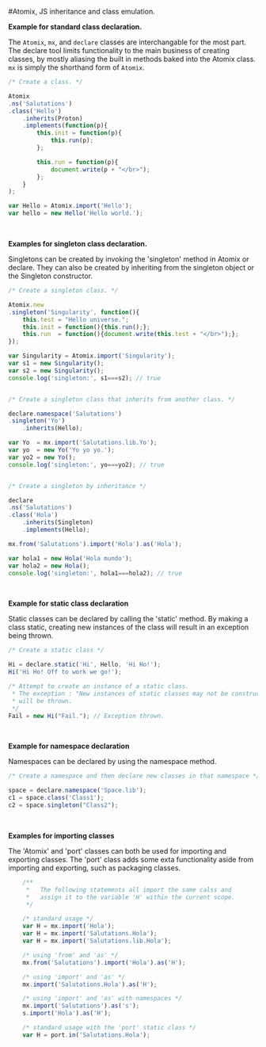 #Atomix, JS inheritance and class emulation.

**Example for standard class declaration.**

The `Atomix`, `mx`, and `declare` classes are interchangable for the most part.
The declare tool limits functionality to the main business of creating classes,
by mostly aliasing the built in methods baked into the Atomix class. `mx` is
simply the shorthand form of `Atomix`.

```javascript
/* Create a class. */

Atomix
.ns('Salutations')
.class('Hello')
    .inherits(Proton)
    .implements(function(p){
        this.init = function(p){
            this.run(p);
        };

        this.run = function(p){
            document.write(p + "</br>");
        };
    }
);

var Hello = Atomix.import('Hello');
var hello = new Hello('Hello world.');
```
<br>

**Examples for singleton class declaration.**

Singletons can be created by invoking the 'singleton' method in Atomix or declare.
They can also be created by inheriting from the singleton object or the Singleton constructor.

```javascript
/* Create a singleton class. */

Atomix.new
.singleton('Singularity', function(){
    this.test = "Hello universe.";
    this.init = function(){this.run();};
    this.run  = function(){document.write(this.test + "</br>");};
});

var Singularity = Atomix.import('Singularity');
var s1 = new Singularity();
var s2 = new Singularity();
console.log('singleton:', s1===s2); // true


/* Create a singleton class that inherits from another class. */

declare.namespace('Salutations')
.singleton('Yo')
    .inherits(Hello);

var Yo  = mx.import('Salutations.lib.Yo');
var yo  = new Yo('Yo yo yo.');
var yo2 = new Yo();
console.log('singleton:', yo===yo2); // true


/* Create a singleton by inheritance */

declare
.ns('Salutations')
.class('Hola')
    .inherits(Singleton)
    .implements(Hello);

mx.from('Salutations').import('Hola').as('Hola');

var hola1 = new Hola('Hola mundo');
var hola2 = new Hola();
console.log('singleton:', hola1===hola2); // true
```
<br>

**Example for static class declaration**

Static classes can be declared by calling the 'static' method.
By making a class static, creating new instances of the class
will result in an exception being thrown.

```javascript
/* Create a static class */

Hi = declare.static('Hi', Hello, 'Hi Ho!');
Hi('Hi Ho! Off to work we go!');

/* Attempt to create an instance of a static class.
 * The exception : "New instances of static classes may not be constructed."
 * will be thrown.
 */
Fail = new Hi("Fail."); // Exception thrown.
```
<br>

**Example for namespace declaration**

Namespaces can be declared by using the namespace method.

```javascript
/* Create a namespace and then declare new classes in that namespace */

space = declare.namespace('Space.lib');
c1 = space.class('Class1');
c2 = space.singleton("Class2");
```
<br>

**Examples for importing classes**

The 'Atomix' and 'port' classes can both be used for importing and exporting classes.
The 'port' class adds some exta functionality aside from importing and exporting, such as packaging classes.

```javascript
    /**
     *   The following statements all import the same calss and
     *   assign it to the variable 'H' within the current scope.
     */

    /* standard usage */
    var H = mx.import('Hola');
    var H = mx.import('Salutations.Hola');
    var H = mx.import('Salutations.lib.Hola');

    /* using 'from' and 'as' */
    mx.from('Salutations').import('Hola').as('H');

    /* using 'import' and 'as' */
    mx.import('Salutations.Hola').as('H');

    /* using 'import' and 'as' with namespaces */
    mx.import('Salutations').as('s');
    s.import('Hola').as('H');

    /* standard usage with the 'port' static class */
    var H = port.in('Salutations.Hola');
```